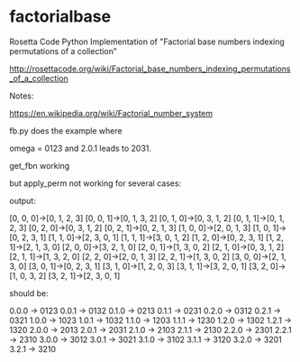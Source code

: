 # factorialbase
Rosetta Code Python Implementation of "Factorial base numbers indexing permutations of a collection"

http://rosettacode.org/wiki/Factorial_base_numbers_indexing_permutations_of_a_collection

Notes:

https://en.wikipedia.org/wiki/Factorial_number_system

fb.py does the example where 

omega = 0123 and 2.0.1 leads to 2031.

get_fbn working 

but apply_perm not working for several cases:

output:

[0, 0, 0]->[0, 1, 2, 3]
[0, 0, 1]->[0, 1, 3, 2]
[0, 1, 0]->[0, 3, 1, 2]
[0, 1, 1]->[0, 1, 2, 3]
[0, 2, 0]->[0, 3, 1, 2]
[0, 2, 1]->[0, 2, 1, 3]
[1, 0, 0]->[2, 0, 1, 3]
[1, 0, 1]->[0, 2, 3, 1]
[1, 1, 0]->[2, 3, 0, 1]
[1, 1, 1]->[3, 0, 1, 2]
[1, 2, 0]->[0, 2, 3, 1]
[1, 2, 1]->[2, 1, 3, 0]
[2, 0, 0]->[3, 2, 1, 0]
[2, 0, 1]->[1, 3, 0, 2]
[2, 1, 0]->[0, 3, 1, 2]
[2, 1, 1]->[1, 3, 2, 0]
[2, 2, 0]->[2, 0, 1, 3]
[2, 2, 1]->[1, 3, 0, 2]
[3, 0, 0]->[2, 1, 3, 0]
[3, 0, 1]->[0, 2, 3, 1]
[3, 1, 0]->[1, 2, 0, 3]
[3, 1, 1]->[3, 2, 0, 1]
[3, 2, 0]->[1, 0, 3, 2]
[3, 2, 1]->[2, 3, 0, 1]

should be:

0.0.0 -> 0123
0.0.1 -> 0132
0.1.0 -> 0213
0.1.1 -> 0231
0.2.0 -> 0312
0.2.1 -> 0321
1.0.0 -> 1023
1.0.1 -> 1032
1.1.0 -> 1203
1.1.1 -> 1230
1.2.0 -> 1302
1.2.1 -> 1320
2.0.0 -> 2013
2.0.1 -> 2031
2.1.0 -> 2103
2.1.1 -> 2130
2.2.0 -> 2301
2.2.1 -> 2310
3.0.0 -> 3012
3.0.1 -> 3021
3.1.0 -> 3102
3.1.1 -> 3120
3.2.0 -> 3201
3.2.1 -> 3210
       
   
